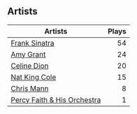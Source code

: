 ## Artists
Artists | Plays 
----- | -----: 
[Frank Sinatra](/artists/frank-sinatra-739) | 54
[Amy Grant](/artists/amy-grant-3053) | 24
[Celine Dion](/artists/celine-dion-39068) | 20
[Nat King Cole](/artists/nat-king-cole-3428) | 15
[Chris Mann](/artists/chris-mann-218333) | 8
[Percy Faith & His Orchestra](/artists/percy-faith-his-orchestra-20216) | 1

